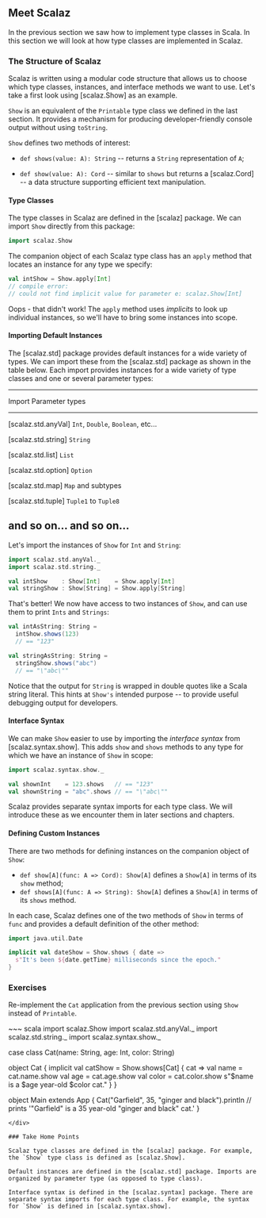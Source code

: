 ## Meet Scalaz

In the previous section we saw how to implement type classes in Scala. In this section we will look at how type classes are implemented in Scalaz.

### The Structure of Scalaz

Scalaz is written using a modular code structure that allows us to choose which type classes, instances, and interface methods we want to use. Let's take a first look using [scalaz.Show] as an example.

`Show` is an equivalent of the `Printable` type class we defined in the last section. It provides a mechanism for producing developer-friendly console output without using `toString`.

`Show` defines two methods of interest:

 - `def shows(value: A): String` -- returns a `String` representation of `A`;

 - `def show(value: A): Cord` -- similar to `shows` but returns a [scalaz.Cord] -- a data structure supporting efficient text manipulation.

#### Type Classes

The type classes in Scalaz are defined in the [scalaz] package. We can import `Show` directly from this package:

~~~ scala
import scalaz.Show
~~~

The companion object of each Scalaz type class has an `apply` method that locates an instance for any type we specify:

~~~ scala
val intShow = Show.apply[Int]
// compile error:
// could not find implicit value for parameter e: scalaz.Show[Int]
~~~

Oops - that didn't work! The `apply` method uses *implicits* to look up individual instances, so we'll have to bring some instances into scope.

#### Importing Default Instances

The [scalaz.std] package provides default instances for a wide variety of types. We can import these from the [scalaz.std] package as shown in the table below. Each import provides instances for a wide variety of type classes and one or several parameter types:

-------------------------------------------------------------------------
Import                         Parameter types
------------------------------ ------------------------------------------
[scalaz.std.anyVal]            `Int`, `Double`, `Boolean`, etc...

[scalaz.std.string]            `String`

[scalaz.std.list]              `List`

[scalaz.std.option]            `Option`

[scalaz.std.map]               `Map` and subtypes

[scalaz.std.tuple]             `Tuple1` to `Tuple8`

and so on...                   and so on...
-------------------------------------------------------------------------

Let's import the instances of `Show` for `Int` and `String`:

~~~ scala
import scalaz.std.anyVal._
import scalaz.std.string._

val intShow    : Show[Int]    = Show.apply[Int]
val stringShow : Show[String] = Show.apply[String]
~~~

That's better! We now have access to two instances of `Show`, and can use them to print `Ints` and `Strings`:

~~~ scala
val intAsString: String =
  intShow.shows(123)
  // == "123"

val stringAsString: String =
  stringShow.shows("abc")
  // == "\"abc\""
~~~

Notice that the output for `String` is wrapped in double quotes like a Scala string literal. This hints at `Show's` intended purpose -- to provide useful debugging output for developers.

#### Interface Syntax

We can make `Show` easier to use by importing the *interface syntax* from [scalaz.syntax.show]. This adds `show` and `shows` methods to any type for which we have an instance of `Show` in scope:

~~~ scala
import scalaz.syntax.show._

val shownInt    = 123.shows   // == "123"
val shownString = "abc".shows // == "\"abc\""
~~~

Scalaz provides separate syntax imports for each type class. We will introduce these as we encounter them in later sections and chapters.

#### Defining Custom Instances

There are two methods for defining instances on the companion object of `Show`:

 - `def show[A](func: A => Cord): Show[A]` defines a `Show[A]` in terms of its `show` method;
 - `def shows[A](func: A => String): Show[A]` defines a `Show[A]` in terms of its `shows` method.

In each case, Scalaz defines one of the two methods of `Show` in terms of `func` and provides a default definition of the other method:

~~~ scala
import java.util.Date

implicit val dateShow = Show.shows { date =>
  s"It's been ${date.getTime} milliseconds since the epoch."
}
~~~

### Exercises

Re-implement the `Cat` application from the previous section using `Show` instead of `Printable`.

<div class="solution">
~~~ scala
import scalaz.Show
import scalaz.std.anyVal._
import scalaz.std.string._
import scalaz.syntax.show._

case class Cat(name: String, age: Int, color: String)

object Cat {
  implicit val catShow = Show.shows[Cat] { cat =>
    val name = cat.name.show
    val age  = cat.age.show
    val color = cat.color.show
    s"$name is a $age year-old $color cat."
  }
}

object Main extends App {
  Cat("Garfield", 35, "ginger and black").println
  // prints '"Garfield" is a 35 year-old "ginger and black" cat.'
}
~~~
</div>

### Take Home Points

Scalaz type classes are defined in the [scalaz] package. For example, the `Show` type class is defined as [scalaz.Show].

Default instances are defined in the [scalaz.std] package. Imports are organized by parameter type (as opposed to type class).

Interface syntax is defined in the [scalaz.syntax] package. There are separate syntax imports for each type class. For example, the syntax for `Show` is defined in [scalaz.syntax.show].
